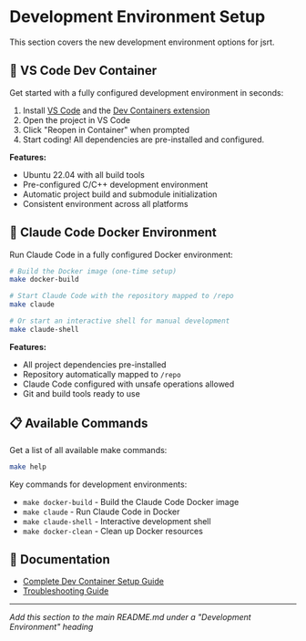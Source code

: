 # Development Environment Setup

This section covers the new development environment options for jsrt.

## 🐳 VS Code Dev Container

Get started with a fully configured development environment in seconds:

1. Install [VS Code](https://code.visualstudio.com/) and the [Dev Containers extension](https://marketplace.visualstudio.com/items?itemName=ms-vscode-remote.remote-containers)
2. Open the project in VS Code
3. Click "Reopen in Container" when prompted
4. Start coding! All dependencies are pre-installed and configured.

**Features:**
- Ubuntu 22.04 with all build tools
- Pre-configured C/C++ development environment
- Automatic project build and submodule initialization
- Consistent environment across all platforms

## 🤖 Claude Code Docker Environment

Run Claude Code in a fully configured Docker environment:

```bash
# Build the Docker image (one-time setup)
make docker-build

# Start Claude Code with the repository mapped to /repo
make claude

# Or start an interactive shell for manual development
make claude-shell
```

**Features:**
- All project dependencies pre-installed
- Repository automatically mapped to `/repo`
- Claude Code configured with unsafe operations allowed
- Git and build tools ready to use

## 📋 Available Commands

Get a list of all available make commands:

```bash
make help
```

Key commands for development environments:
- `make docker-build` - Build the Claude Code Docker image
- `make claude` - Run Claude Code in Docker
- `make claude-shell` - Interactive development shell
- `make docker-clean` - Clean up Docker resources

## 📖 Documentation

- [Complete Dev Container Setup Guide](docs/dev-container-setup.md)
- [Troubleshooting Guide](docs/troubleshooting-docker.md)

---

*Add this section to the main README.md under a "Development Environment" heading*